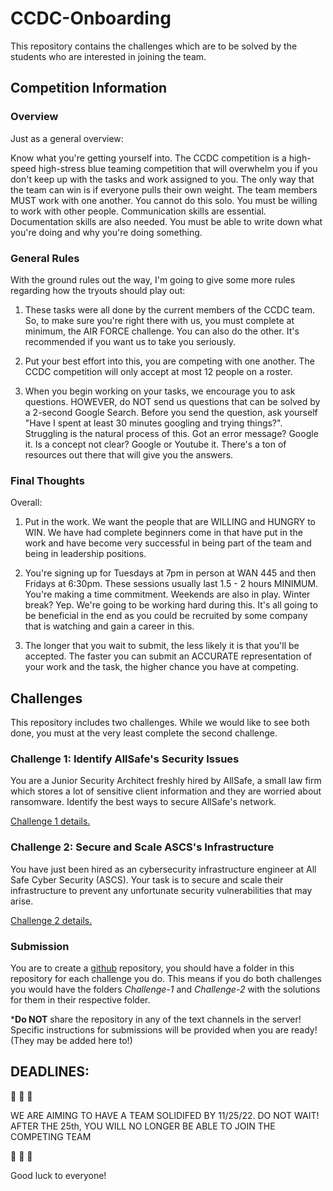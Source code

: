 # CCDC-Onboarding

This repository contains the challenges  which are to be solved by the students who are interested in joining the team.

## Competition Information 

### Overview 

Just as a general overview:

Know what you're getting yourself into. The CCDC competition is a high-speed high-stress blue teaming competition that will overwhelm you if you don't keep up with the tasks and work assigned to you. The only way that the team can win is if everyone pulls their own weight. The team members MUST work with one another. You cannot do this solo. You must be willing to work with other people. Communication skills are essential. Documentation skills are also needed. You must be able to write down what you're doing and why you're doing something. 

### General Rules

With the ground rules out the way, I'm going to give some more rules regarding how the tryouts should play out:

1. These tasks were all done by the current members of the CCDC team. So, to make sure you're right there with us, you must complete at minimum, the AIR FORCE challenge. You can also do the other. It's recommended if you want us to take you seriously. 

2. Put your best effort into this, you are competing with one another. The CCDC competition will only accept at most 12 people on a roster. 

3. When you begin working on your tasks, we encourage you to ask questions. HOWEVER, do NOT send us questions that can be solved by a 2-second Google Search. Before you send the question, ask yourself "Have I spent at least 30 minutes googling and trying things?". Struggling is the natural process of this. Got an error message? Google it. Is a concept not clear? Google or Youtube it. There's a ton of resources out there that will give you the answers.

### Final Thoughts 

Overall:
1. Put in the work. We want the people that are WILLING and HUNGRY to WIN. We have had complete beginners come in that have put in the work and have become very successful in being part of the team and being in leadership positions. 

2. You're signing up for Tuesdays at 7pm in person at WAN 445 and then Fridays at 6:30pm. These sessions usually last 1.5 - 2 hours MINIMUM. You're making a time commitment. Weekends are also in play. Winter break? Yep. We're going to be working hard during this. It's all going to be beneficial in the end as you could be recruited by some company that is watching and gain a career in this. 

3. The longer that you wait to submit, the less likely it is that you'll be accepted. The faster you can submit an ACCURATE representation of your work and the task, the higher chance you have at competing.


## Challenges

This repository includes two challenges. While we would like to see both done, you must at the very least complete the second challenge. 

### Challenge 1: Identify AllSafe's Security Issues

You are a Junior Security Architect freshly hired by AllSafe, a small law firm which stores a lot of sensitive client information and they are worried about ransomware. Identify the best ways to secure AllSafe's network. 

[Challenge 1 details.](Challenge1.pdf) 

### Challenge 2: Secure and Scale ASCS's Infrastructure

You have just been hired as an cybersecurity infrastructure engineer at All Safe Cyber Security (ASCS). Your task is to secure and scale their infrastructure to prevent any unfortunate security vulnerabilities that may arise. 

[Challenge 2 details.](Challenge2.md) 

### Submission 

You are to create a [github](https://docs.github.com/en/get-started/quickstart/hello-world) repository, you should have a folder in this repository for each challenge you do. This means if you do both challenges you would have the folders *Challenge-1* and *Challenge-2* with the solutions for them in their respective folder.

***Do NOT** share the repository in any of the text channels in the server! Specific instructions for submissions will be provided when you are ready! (They may be added here to!)

## DEADLINES: 

🚨 🚨 🚨 

WE ARE AIMING TO HAVE A TEAM SOLIDIFED BY 11/25/22. 
DO NOT WAIT! AFTER THE 25th, YOU WILL NO LONGER BE ABLE TO JOIN THE COMPETING TEAM

🚨 🚨 🚨 


Good luck to everyone! 
